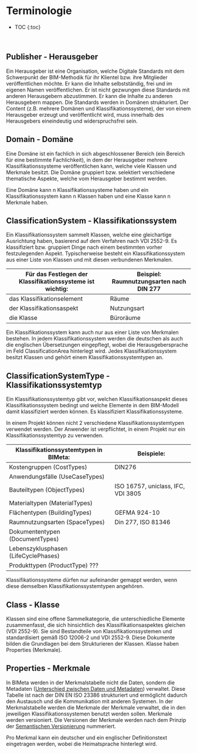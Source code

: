 # Terminologie

* TOC
{:toc}

<br>

## Publisher - Herausgeber

Ein Herausgeber ist eine Organisation, welche Digitale Standards mit dem Schwerpunkt der BIM-Methodik für ihr Klientel bzw. ihre Mitglieder veröffentlichen möchte. Er kann die Inhalte selbstständig, frei und im eigenen Namen veröffentlichen. Er ist nicht gezwungen diese Standards mit anderen Herausgebern abzustimmen. Er kann die Inhalte zu anderen Herausgebern mappen.
Die Standards werden in Domänen strukturiert.
Der Content (z.B. mehrere Domänen und Klassifikationssysteme), der von einem Herausgeber erzeugt und veröffentlicht wird, muss innerhalb des Herausgebers eineindeutig und widerspruchsfrei sein.

## Domain - Domäne

Eine Domäne ist ein fachlich in sich abgeschlossener Bereich (ein Bereich für eine bestimmte Fachlichkeit), in dem der Herausgeber mehrere Klassifikationssysteme veröffentlichen kann, welche viele Klassen und Merkmale besitzt. 
Die Domäne gruppiert bzw. selektiert verschiedene thematische Aspekte, welche vom Herausgeber bestimmt werden.

Eine Domäne kann n Klassifikationssysteme haben und ein Klassifikationssystem kann n Klassen haben und eine Klasse kann n Merkmale haben.

## ClassificationSystem - Klassifikationssystem 

Ein Klassifikationssystem sammelt Klassen, welche eine gleichartige Ausrichtung haben, basierend auf dem Verfahren nach VDI 2552-9. Es klassifiziert bzw. gruppiert Dinge nach einem bestimmten vorher festzulegenden Aspekt.
Typischerweise besteht ein Klassifikationssystem aus einer Liste von Klassen und mit diesen verbundenen Merkmalen.

Für das Festlegen der Klassifikationssysteme ist wichtig: | Beispiel: Raumnutzungsarten nach DIN 277 
--------------------------------------------------------- | ----------------------------------------
das Klassifikationselement | Räume
der Klassifikationsaspekt | Nutzungsart
die Klasse | Büroräume

Ein Klassifikationssystem kann auch nur aus einer Liste von Merkmalen bestehen.
In jedem Klassifikationssystem werden die deutschen als auch die englischen Übersetzungen eingepflegt, wobei die Herausgebersprache im Feld ClassificationArea hinterlegt wird. 
Jedes Klassifikationssystem besitzt Klassen und gehört einem Klassifikationssystemtypen an.

## ClassificationSystemType - Klassifikationssystemtyp

Ein Klassifikationssystemtyp gibt vor, welchen Klassifikationsaspekt dieses Klassifikationssystem bedingt und welche Elemente in dem BIM-Modell damit klassifiziert werden können. Es klassifiziert Klassifikationssysteme.

In einem Projekt können nicht 2 verschiedene Klassifikationssystemtypen verwendet werden. Der Anwender ist verpflichtet, in einem Projekt nur ein Klassifikationssystemtyp zu verwenden.

Klassifikationssystemtypen in BIMeta: | Beispiele:
------------------------------------- | ----------
Kostengruppen (CostTypes) | DIN276
Anwendungsfälle (UseCaseTypes) | 
Bauteiltypen (ObjectTypes) | ISO 16757, uniclass, IFC, VDI 3805
Materialtypen (MaterialTypes) |
Flächentypen (BuildingTypes) | GEFMA 924-10
Raumnutzungsarten (SpaceTypes) | Din 277, ISO 81346
Dokumententypen (DocumentTypes) | 
Lebenszyklusphasen (LifeCyclePhases) | 
Produkttypen (ProductType) ??? | 

Klassifikationssysteme dürfen nur aufeinander gemappt werden, wenn diese demselben Klassifikationssystemtypen angehören.

## Class - Klasse

Klassen sind eine offene Sammelkategorie, die unterschiedliche Elemente zusammenfasst, die sich hinsichtlich des Klassifikationsaspektes gleichen (VDI 2552-9).
Sie sind Bestandteile von Klassifikationssystemen und standardisiert gemäß ISO 12006-2 und VDI 2552-9. Diese Dokumente bilden die Grundlagen bei dem Strukturieren der Klassen.
Klasse haben Properties (Merkmale).

## Properties - Merkmale
In BIMeta werden in der Merkmalstabelle nicht die Daten, sondern die Metadaten ([Unterschied zwischen Daten und Metadaten](./WeitereErlauterungen.md#UnterschiedvonDatenundMetadaten)) verwaltet. Diese Tabelle ist nach der DIN EN ISO 23386 strukturiert und ermöglicht dadurch den Austausch und die Kommunikation mit anderen Systemen.
In der Merkmalstabelle werden die Merkmale der Merkmale verwaltet, die in den jeweiligen Klassifikationssystemen benutzt werden sollen. 
Merkmale werden versioniert. Die Versionen der Merkmale werden nach dem Prinzip der [Semantischen Versionierung](./WeitereErlauterungen.md#SemantischeVersionierung) nummeriert.

Pro Merkmal kann ein deutscher und ein englischer Definitionstext eingetragen werden, wobei die Heimatsprache hinterlegt wird.
